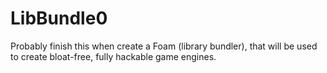 # LibBundle0
Probably finish this when create a Foam (library bundler), that will be used to create bloat-free, fully hackable game engines.
